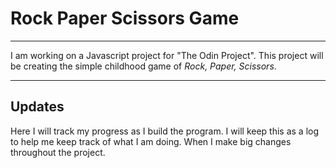 <!-- @format -->

# Rock Paper Scissors Game

---

I am working on a Javascript project for "The Odin Project". This project will
be creating the simple childhood game of _Rock, Paper, Scissors_.

---

## Updates

Here I will track my progress as I build the program. I will keep this as a log
to help me keep track of what I am doing. When I make big changes throughout the
project.
